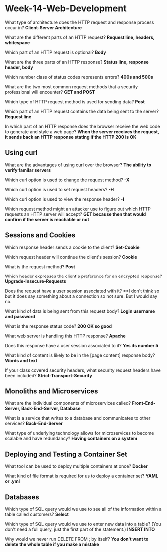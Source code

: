 # Week-14-Web-Development

What type of architecture does the HTTP request and response process occur in?
**Client-Server Architecture**

What are the different parts of an HTTP request?
**Request line, headers, whitespace**

Which part of an HTTP request is optional?
**Body**

What are the three parts of an HTTP response?
**Status line, response header, body**

Which number class of status codes represents errors?
**400s and 500s**


What are the two most common request methods that a security professional will encounter?
**GET and POST**

Which type of HTTP request method is used for sending data?
**Post**

Which part of an HTTP request contains the data being sent to the server?
**Request line**

In which part of an HTTP response does the browser receive the web code to generate and style a web page?
**When the server receives the request, it sends back an HTTP response stating if the HTTP 200 is OK**


## Using curl

What are the advantages of using curl over the browser?
**The ability to verify familar servers**

Which curl option is used to change the request method?
**-X**

Which curl option is used to set request headers?
**-H**

Which curl option is used to view the response header?
**-I**

Which request method might an attacker use to figure out which HTTP requests an HTTP server will accept?
**GET because then that would confirm if the server is reachable or not**


## Sessions and Cookies

Which response header sends a cookie to the client?
**Set-Cookie**

Which request header will continue the client's session?
**Cookie**

What is the request method?
**Post**

Which header expresses the client's preference for an encrypted response?
**Upgrade-Insecure-Requests**

Does the request have a user session associated with it?
**I don't think so but it does say something about a connection so not sure. But I would say no.

What kind of data is being sent from this request body?
**Login username and password**

What is the response status code?
**200 OK so good**

What web server is handling this HTTP response?
**Apache**

Does this response have a user session associated to it?
**Yes its number 5**

What kind of content is likely to be in the [page content] response body?
**Words and text**

If your class covered security headers, what security request headers have been included?
**Strict-Transport-Security**


## Monoliths and Microservices

What are the individual components of microservices called?
**Front-End-Server, Back-End-Server, Database**

What is a service that writes to a database and communicates to other services?
**Back-End-Server**

What type of underlying technology allows for microservices to become scalable and have redundancy?
**Having containers on a system**


## Deploying and Testing a Container Set

What tool can be used to deploy multiple containers at once?
**Docker**

What kind of file format is required for us to deploy a container set?
**YAML or .yml**

## Databases


Which type of SQL query would we use to see all of the information within a table called customers?
**Select**

Which type of SQL query would we use to enter new data into a table? (You don't need a full query, just the first part of the statement.)
**INSERT INTO**

Why would we never run DELETE FROM <table-name>; by itself?
 **You don't want to delete the whole table if you make a mistake**
